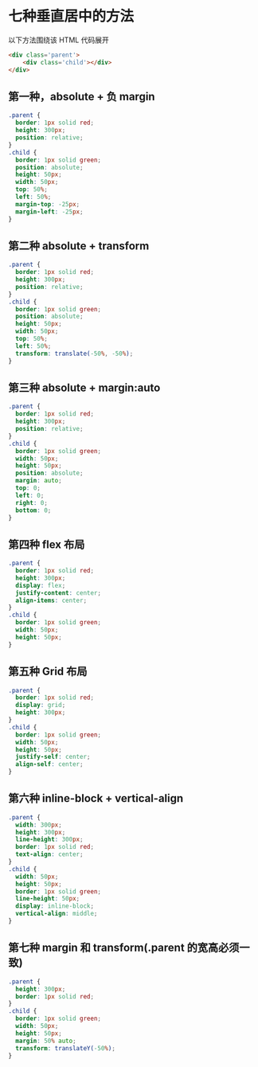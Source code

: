 # 七种垂直居中的方法

以下方法围绕该 HTML 代码展开

```HTML
<div class='parent'>
    <div class='child'></div>
</div>
```

## 第一种，absolute + 负 margin

```css
.parent {
  border: 1px solid red;
  height: 300px;
  position: relative;
}
.child {
  border: 1px solid green;
  position: absolute;
  height: 50px;
  width: 50px;
  top: 50%;
  left: 50%;
  margin-top: -25px;
  margin-left: -25px;
}
```

## 第二种 absolute + transform

```css
.parent {
  border: 1px solid red;
  height: 300px;
  position: relative;
}
.child {
  border: 1px solid green;
  position: absolute;
  height: 50px;
  width: 50px;
  top: 50%;
  left: 50%;
  transform: translate(-50%, -50%);
}
```

## 第三种 absolute + margin:auto

```css
.parent {
  border: 1px solid red;
  height: 300px;
  position: relative;
}
.child {
  border: 1px solid green;
  width: 50px;
  height: 50px;
  position: absolute;
  margin: auto;
  top: 0;
  left: 0;
  right: 0;
  bottom: 0;
}
```

## 第四种 flex 布局

```css
.parent {
  border: 1px solid red;
  height: 300px;
  display: flex;
  justify-content: center;
  align-items: center;
}
.child {
  border: 1px solid green;
  width: 50px;
  height: 50px;
}
```

## 第五种 Grid 布局

```css
.parent {
  border: 1px solid red;
  display: grid;
  height: 300px;
}
.child {
  border: 1px solid green;
  width: 50px;
  height: 50px;
  justify-self: center;
  align-self: center;
}
```

## 第六种 inline-block + vertical-align

```css
.parent {
  width: 300px;
  height: 300px;
  line-height: 300px;
  border: 1px solid red;
  text-align: center;
}
.child {
  width: 50px;
  height: 50px;
  border: 1px solid green;
  line-height: 50px;
  display: inline-block;
  vertical-align: middle;
}
```

## 第七种 margin 和 transform(.parent 的宽高必须一致)

```css
.parent {
  height: 300px;
  border: 1px solid red;
}
.child {
  border: 1px solid green;
  width: 50px;
  height: 50px;
  margin: 50% auto;
  transform: translateY(-50%);
}
```
